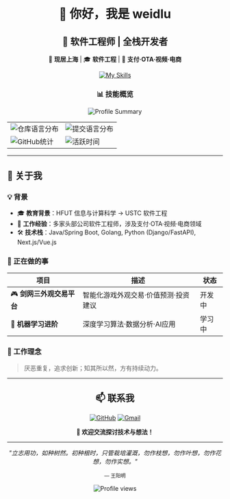<div align="center">

# 👋 你好，我是 weidlu

## 🚀 软件工程师 | 全栈开发者

📍 **现居上海** | 🎓 **软件工程** | 💼 **支付·OTA·视频·电商**

</div>

<div align="center">

[![My Skills](https://skillicons.dev/icons?i=java,spring,golang,python,django,nodejs,nextjs,vue,html,tailwind,mysql,redis,docker,git,linux)](https://skillicons.dev)

</div>

<div align="center">

### 📊 技能概览

![Profile Summary](https://github-profile-summary-cards.vercel.app/api/cards/profile-details?username=weidlu&theme=tokyonight)

<table>
  <tr>
    <td><img src="https://github-profile-summary-cards.vercel.app/api/cards/repos-per-language?username=weidlu&theme=tokyonight" alt="仓库语言分布"></td>
    <td><img src="https://github-profile-summary-cards.vercel.app/api/cards/most-commit-language?username=weidlu&theme=tokyonight" alt="提交语言分布"></td>
  </tr>
  <tr>
    <td><img src="https://github-profile-summary-cards.vercel.app/api/cards/stats?username=weidlu&theme=tokyonight" alt="GitHub统计"></td>
    <td><img src="https://github-profile-summary-cards.vercel.app/api/cards/productive-time?username=weidlu&theme=tokyonight&utcOffset=8" alt="活跃时间"></td>
  </tr>
</table>

</div>

---

## 🚀 关于我

### 💡 背景

- 🎓 **教育背景**：HFUT 信息与计算科学 → USTC 软件工程
- 💼 **工作经验**：多家头部公司软件工程师，涉及支付·OTA·视频·电商领域
- 🛠️ **技术栈**：Java/Spring Boot, Golang, Python (Django/FastAPI), Next.js/Vue.js

### 🎯 正在做的事

<div align="center">

| 项目 | 描述 | 状态 |
|------|------|------|
| 🎮 **剑网三外观交易平台** | 智能化游戏外观交易·价值预测·投资建议 | 开发中 |
| 🤖 **机器学习进阶** | 深度学习算法·数据分析·AI应用 | 学习中 |

</div>

### 🌟 工作理念

> 厌恶重复，追求创新；知其所以然，方有持续动力。

---

<div align="center">

## 📫 联系我

[![GitHub](https://img.shields.io/badge/GitHub-weidlu-181717?style=for-the-badge&logo=github)](https://github.com/weidlu)
[![Gmail](https://img.shields.io/badge/Gmail-sssscorch@gmail.com-D14836?style=for-the-badge&logo=gmail)](mailto:sssscorch@gmail.com)

**💬 欢迎交流探讨技术与想法！**

</div>

---

<div align="center">

*"立志用功，如种树然。初种根时，只管栽培灌溉，勿作枝想，勿作叶想，勿作花想，勿作实想。"*

<sub>— 王阳明</sub>

![Profile views](https://komarev.com/ghpvc/?username=weidlu&style=for-the-badge&color=blueviolet)

</div>